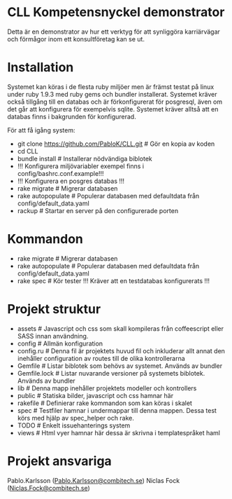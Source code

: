 CLL Kompetensnyckel demonstrator
===

Detta är en demonstrator av hur ett verktyg för att synliggöra karriärvägar och förmågor inom ett konsultföretag kan se ut.

Installation
====
Systemet kan köras i de flesta ruby miljöer men är främst testat på linux under ruby 1.9.3 med ruby gems och bundler installerat. Systemet kräver också tillgång till en databas och är förkonfigurerat för posgresql, även om det går att konfigurera för exempelvis sqlite.
Systemet kräver alltså att en databas finns i bakgrunden för konfigurerad.

För att få igång system:

* git clone https://github.com/PabloK/CLL.git # Gör en kopia av koden
* cd CLL
* bundle install # Installerar nödvändiga biblotek
* !!! Konfigurera miljövariabler exempel finns i config/bashrc.conf.example!!! 
* !!! Konfigurera en posgres databas !!!
* rake migrate # Migrerar databasen
* rake autopopulate # Populerar databasen med defaultdata från config/default_data.yaml
* rackup # Startar en server på den configurerade porten

Kommandon
===
* rake migrate # Migrerar databasen
* rake autopopulate # Populerar databasen med defaultdata från config/default_data.yaml
* rake spec # Kör tester !!! Kräver att en testdatabas konfigurerats !!!

Projekt struktur
===
* assets # Javascript och css som skall kompileras från coffeescript eller SASS innan användning.
* config # Allmän konfiguration
* config.ru # Denna fil är projektets huvud fil och inkluderar allt annat den inehåller configuration av routes till de olika kontrollerarna
* Gemfile # Listar biblotek som behövs av systemet. Används av bundler
* Gemfile.lock # Listar nuvarande versioner på systemets biblotek. Används av bundler
* lib # Denna mapp inehåller projektets modeller och kontrollers 
* public # Statiska bilder, javascript och css hamnar här
* rakefile # Definierar rake kommandon som kan köras i skalet
* spec # Testfiler hamnar i undermappar till denna mappen. Dessa test körs med hjälp av spec_helper och rake.
* TODO # Enkelt issuehanterings system
* views # Html vyer hamnar här dessa är skrivna i templatespråket haml

Projekt ansvariga
===
Pablo.Karlsson (Pablo.Karlsson@combitech.se)
Niclas Fock (Niclas.Fock@combitech.se)
